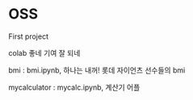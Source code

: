 # OSS

First project

colab 좋네 기여 잘 되네

bmi : bmi.ipynb, 하나는 내꺼! 롯데 자이언츠 선수들의 bmi

mycalculator : mycalc.ipynb, 계산기 어플

